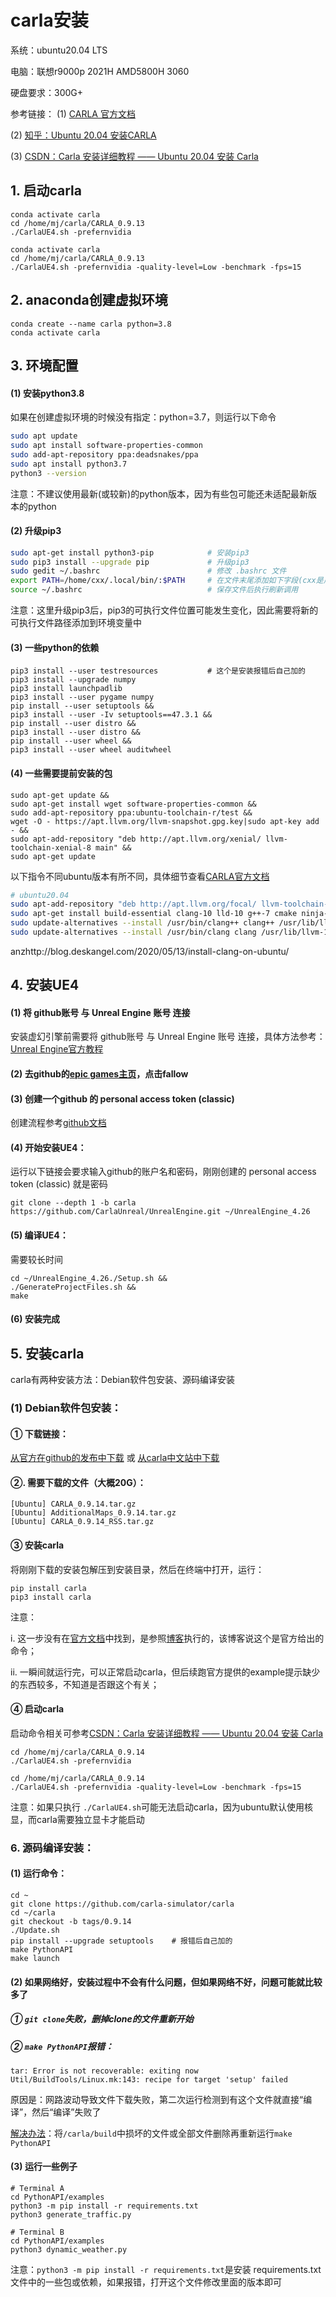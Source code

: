 # carla安装

系统：ubuntu20.04 LTS

电脑：联想r9000p 2021H  AMD5800H  3060

硬盘要求：300G+

参考链接：
(1) [ CARLA  官方文档](https://carla.readthedocs.io/en/latest/build_linux/)

(2) [知乎：Ubuntu 20.04 安装CARLA](https://zhuanlan.zhihu.com/p/595785458)

(3) [CSDN：Carla 安装详细教程 —— Ubuntu 20.04 安装 Carla](https://blog.csdn.net/m0_59161987/article/details/128928855)

## 1. 启动carla

```
conda activate carla 
cd /home/mj/carla/CARLA_0.9.13
./CarlaUE4.sh -prefernvidia 
```



```
conda activate carla 
cd /home/mj/carla/CARLA_0.9.13
./CarlaUE4.sh -prefernvidia -quality-level=Low -benchmark -fps=15
```



## 2. anaconda创建虚拟环境

```
conda create --name carla python=3.8
conda activate carla 
```

## 3. 环境配置

#### (1) 安装python3.8
如果在创建虚拟环境的时候没有指定：python=3.7，则运行以下命令

```bash
sudo apt update
sudo apt install software-properties-common
sudo add-apt-repository ppa:deadsnakes/ppa
sudo apt install python3.7
python3 --version
```
注意：不建议使用最新(或较新)的python版本，因为有些包可能还未适配最新版本的python

#### (2) 升级pip3
```bash
sudo apt-get install python3-pip            # 安装pip3
sudo pip3 install --upgrade pip             # 升级pip3
sudo gedit ~/.bashrc                        # 修改 .bashrc 文件
export PATH=/home/cxx/.local/bin/:$PATH     # 在文件末尾添加如下字段(cxx是用户名)
source ~/.bashrc                            # 保存文件后执行刷新调用
```
注意：这里升级pip3后，pip3的可执行文件位置可能发生变化，因此需要将新的可执行文件路径添加到环境变量中


#### (3) 一些python的依赖
```
pip3 install --user testresources           # 这个是安装报错后自己加的
pip3 install --upgrade numpy
pip3 install launchpadlib
pip3 install --user pygame numpy
pip install --user setuptools &&
pip3 install --user -Iv setuptools==47.3.1 &&
pip install --user distro &&
pip3 install --user distro &&
pip install --user wheel &&
pip3 install --user wheel auditwheel
```

#### (4) 一些需要提前安装的包
```
sudo apt-get update &&
sudo apt-get install wget software-properties-common &&
sudo add-apt-repository ppa:ubuntu-toolchain-r/test &&
wget -O - https://apt.llvm.org/llvm-snapshot.gpg.key|sudo apt-key add - &&
sudo apt-add-repository "deb http://apt.llvm.org/xenial/ llvm-toolchain-xenial-8 main" &&
sudo apt-get update
```
以下指令不同ubuntu版本有所不同，具体细节查看[CARLA官方文档](https://carla.readthedocs.io/en/latest/build_linux/)
```bash
# ubuntu20.04
sudo apt-add-repository "deb http://apt.llvm.org/focal/ llvm-toolchain-focal main"
sudo apt-get install build-essential clang-10 lld-10 g++-7 cmake ninja-build libvulkan1 python python-dev python3-dev python3-pip libpng-dev libtiff5-dev libjpeg-dev tzdata sed curl unzip autoconf libtool rsync libxml2-dev git
sudo update-alternatives --install /usr/bin/clang++ clang++ /usr/lib/llvm-10/bin/clang++ 180 &&
sudo update-alternatives --install /usr/bin/clang clang /usr/lib/llvm-10/bin/clang 180
```
anzhttp://blog.deskangel.com/2020/05/13/install-clang-on-ubuntu/

## 4. 安装UE4

#### (1) 将 github账号 与 Unreal Engine 账号 连接
安装虚幻引擎前需要将 github账号 与 Unreal Engine 账号 连接，具体方法参考：[Unreal Engine官方教程](https://www.unrealengine.com/en-US/ue-on-github)

#### (2) 去github的[epic games主页](https://github.com/EpicGames)，点击fallow

#### (3) 创建一个github 的 personal access token (classic)

创建流程参考[github文档](https://docs.github.com/en/authentication/keeping-your-account-and-data-secure/creating-a-personal-access-token)

#### (4) 开始安装UE4：

运行以下链接会要求输入github的账户名和密码，刚刚创建的 personal access token (classic) 就是密码
```
git clone --depth 1 -b carla https://github.com/CarlaUnreal/UnrealEngine.git ~/UnrealEngine_4.26
```

#### (5) 编译UE4：
需要较长时间
```
cd ~/UnrealEngine_4.26./Setup.sh && 
./GenerateProjectFiles.sh && 
make
```

#### (6) 安装完成

## 5. 安装carla

carla有两种安装方法：Debian软件包安装、源码编译安装

### (1) Debian软件包安装：

####  ① 下载链接：
[从官方在github的发布中下载](https://github.com/carla-simulator/carla/releases) 或 [从carla中文站中下载](https://bbs.carla.org.cn/)

#### ②. 需要下载的文件（大概20G）：
```
[Ubuntu] CARLA_0.9.14.tar.gz
[Ubuntu] AdditionalMaps_0.9.14.tar.gz
[Ubuntu] CARLA_0.9.14_RSS.tar.gz
```
#### ③ 安装carla

将刚刚下载的安装包解压到安装目录，然后在终端中打开，运行：

```
pip install carla
pip3 install carla
```
注意：

 i. 这一步没有在[官方文档](https://carla.readthedocs.io/en/latest/build_linux/)中找到，是参照[博客](https://blog.csdn.net/m0_59161987/article/details/128928855)执行的，该博客说这个是官方给出的命令；

ii. 一瞬间就运行完，可以正常启动carla，但后续跑官方提供的example提示缺少的东西较多，不知道是否跟这个有关；

#### ④ 启动carla
启动命令相关可参考[CSDN：Carla 安装详细教程 —— Ubuntu 20.04 安装 Carla](https://blog.csdn.net/m0_59161987/article/details/128928855)
```
cd /home/mj/carla/CARLA_0.9.14
./CarlaUE4.sh -prefernvidia 
```

```
cd /home/mj/carla/CARLA_0.9.14
./CarlaUE4.sh -prefernvidia -quality-level=Low -benchmark -fps=15
```

注意：如果只执行 `./CarlaUE4.sh`可能无法启动carla，因为ubuntu默认使用核显，而carla需要独立显卡才能启动


### 6. 源码编译安装：

#### (1) 运行命令：
```
cd ~
git clone https://github.com/carla-simulator/carla
cd ~/carla
git checkout -b tags/0.9.14
./Update.sh
pip install --upgrade setuptools    # 报错后自己加的
make PythonAPI
make launch
```

#### (2) 如果网络好，安装过程中不会有什么问题，但如果网络不好，问题可能就比较多了

##### ① `git clone`失败，删掉clone的文件重新开始
##### ② `make PythonAPI`报错：

```
tar: Error is not recoverable: exiting now   
Util/BuildTools/Linux.mk:143: recipe for target 'setup' failed
```

原因是：网路波动导致文件下载失败，第二次运行检测到有这个文件就直接“编译”，然后“编译”失败了
    
[解决办法](https://github.com/carla-simulator/carla/issues/3428)：将`/carla/build`中损坏的文件或全部文件删除再重新运行`make PythonAPI`

#### (3) 运行一些例子
```
# Terminal A 
cd PythonAPI/examples
python3 -m pip install -r requirements.txt
python3 generate_traffic.py  

# Terminal B
cd PythonAPI/examples
python3 dynamic_weather.py 
```
注意：`python3 -m pip install -r requirements.txt`是安装 requirements.txt 文件中的一些包或依赖，如果报错，打开这个文件修改里面的版本即可
